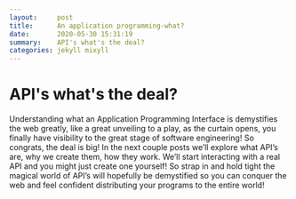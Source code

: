 ```yaml
---
layout:     post
title:      An application programming-what?
date:       2020-05-30 15:31:19
summary:    API's what's the deal?
categories: jekyll mixyll
---
```


# API's what's the deal?      

Understanding what an Application Programming Interface is demystifies the web greatly, like a great unveiling to a play, as the curtain opens, you finally have visibility to the great stage of software engineering! So congrats, the deal is big! In the next couple posts we’ll explore what API’s are, why we create them, how they work. We’ll start interacting with a real API and you might just create one yourself! So strap in and hold tight the magical world of API’s will hopefully be demystified so you can conquer the web and feel confident distributing your programs to the entire world! 

